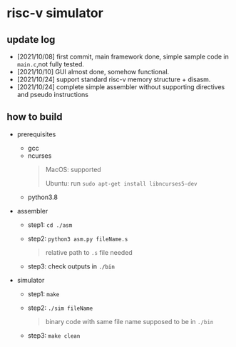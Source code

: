 # risc-v simulator

## update log

- [2021/10/08] first commit, main framework done, simple sample code in `main.c`,not fully tested.
- [2021/10/10] GUI almost done, somehow functional.
- [2021/10/24] support standard risc-v memory structure + disasm.
- [2021/10/24] complete simple assembler without supporting directives and pseudo instructions

## how to build

- prerequisites
	- gcc
	- ncurses
		> MacOS: supported
		> 
		> Ubuntu: run `sudo apt-get install libncurses5-dev`
	- python3.8

- assembler
	- step1: `cd ./asm`
	- step2: `python3 asm.py fileName.s`
		
		> relative path to `.s` file needed
	- step3: check outputs in `./bin`
	
- simulator
	- step1: `make`
	- step2: `./sim fileName`
		
		> binary code with same file name supposed to be in `./bin`
	- step3: `make clean`

